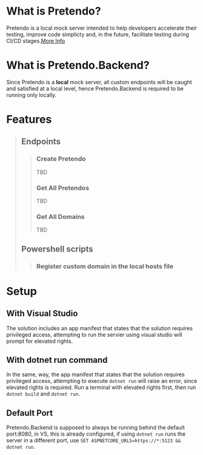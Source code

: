 # What is Pretendo?
Pretendo is a local mock server intended to help developers accelerate their testing, improve code simplicty and, in the future, facilitate testing during CI/CD stages.[More Info](https://github.com/Bengie23/Pretendo_Frontend)
# What is Pretendo.Backend?
Since Pretendo is a **local** mock server, all custom endpoints will be caught and satisfied at a local level, hence Pretendo.Backend is required to be running only locally.
# Features
> ## Endpoints
>> ### Create Pretendo
>> TBD
>> ### Get All Pretendos
>> TBD
>> ### Get All Domains
>> TBD
> ## Powershell scripts
>> ### Register custom domain in the local hosts file
# Setup
## With Visual Studio
The solution includes an app manifest that states that the solution requires privileged access, attempting to run the servier using visual studio will prompt for elevated rights.
## With dotnet run command
In the same, way, the app manifest that states that the solution requires privileged access, attempting to execute `dotnet run` will raise an error, since elevated rights is required. Run a terminal with elevated rights first, then run `dotnet build` and `dotnet run`.
## Default Port
Pretendo.Backend is supposed to always be running behind the default port:8080, in VS, this is already configured, if using  `dotnet run` runs the server in a different port, use `SET ASPNETCORE_URLS=https://*:5123 && dotnet run`.

